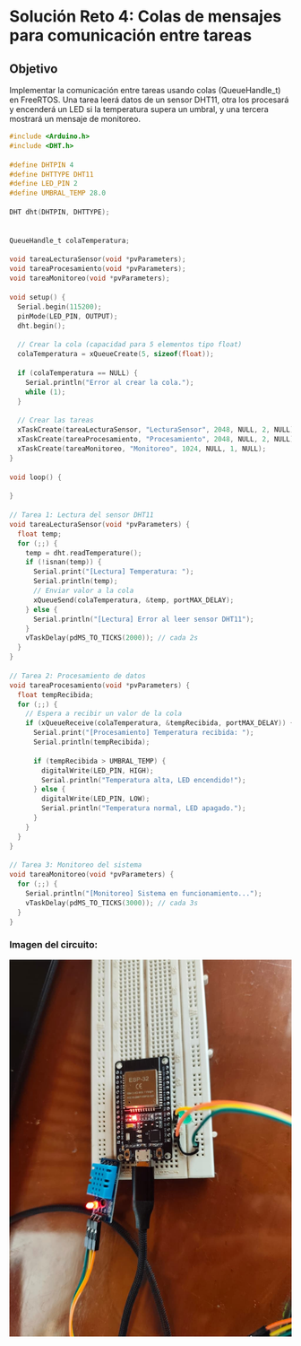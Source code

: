 # Solución Reto 4: Colas de mensajes para comunicación entre tareas

## Objetivo

Implementar la comunicación entre tareas usando colas (QueueHandle_t) en FreeRTOS.
Una tarea leerá datos de un sensor DHT11, otra los procesará y encenderá un LED si la temperatura supera un umbral, y una tercera mostrará un mensaje de monitoreo.

```c
#include <Arduino.h>
#include <DHT.h>

#define DHTPIN 4
#define DHTTYPE DHT11
#define LED_PIN 2
#define UMBRAL_TEMP 28.0

DHT dht(DHTPIN, DHTTYPE);


QueueHandle_t colaTemperatura;

void tareaLecturaSensor(void *pvParameters);
void tareaProcesamiento(void *pvParameters);
void tareaMonitoreo(void *pvParameters);

void setup() {
  Serial.begin(115200);
  pinMode(LED_PIN, OUTPUT);
  dht.begin();

  // Crear la cola (capacidad para 5 elementos tipo float)
  colaTemperatura = xQueueCreate(5, sizeof(float));

  if (colaTemperatura == NULL) {
    Serial.println("Error al crear la cola.");
    while (1);
  }

  // Crear las tareas
  xTaskCreate(tareaLecturaSensor, "LecturaSensor", 2048, NULL, 2, NULL);
  xTaskCreate(tareaProcesamiento, "Procesamiento", 2048, NULL, 2, NULL);
  xTaskCreate(tareaMonitoreo, "Monitoreo", 1024, NULL, 1, NULL);
}

void loop() {

}

// Tarea 1: Lectura del sensor DHT11
void tareaLecturaSensor(void *pvParameters) {
  float temp;
  for (;;) {
    temp = dht.readTemperature();
    if (!isnan(temp)) {
      Serial.print("[Lectura] Temperatura: ");
      Serial.println(temp);
      // Enviar valor a la cola
      xQueueSend(colaTemperatura, &temp, portMAX_DELAY);
    } else {
      Serial.println("[Lectura] Error al leer sensor DHT11");
    }
    vTaskDelay(pdMS_TO_TICKS(2000)); // cada 2s
  }
}

// Tarea 2: Procesamiento de datos
void tareaProcesamiento(void *pvParameters) {
  float tempRecibida;
  for (;;) {
    // Espera a recibir un valor de la cola
    if (xQueueReceive(colaTemperatura, &tempRecibida, portMAX_DELAY)) {
      Serial.print("[Procesamiento] Temperatura recibida: ");
      Serial.println(tempRecibida);

      if (tempRecibida > UMBRAL_TEMP) {
        digitalWrite(LED_PIN, HIGH);
        Serial.println("Temperatura alta, LED encendido!");
      } else {
        digitalWrite(LED_PIN, LOW);
        Serial.println("Temperatura normal, LED apagado.");
      }
    }
  }
}

// Tarea 3: Monitoreo del sistema
void tareaMonitoreo(void *pvParameters) {
  for (;;) {
    Serial.println("[Monitoreo] Sistema en funcionamiento...");
    vTaskDelay(pdMS_TO_TICKS(3000)); // cada 3s
  }
}

```

### Imagen del circuito:

![Circuito](./asets/Circuito4.jpeg)
